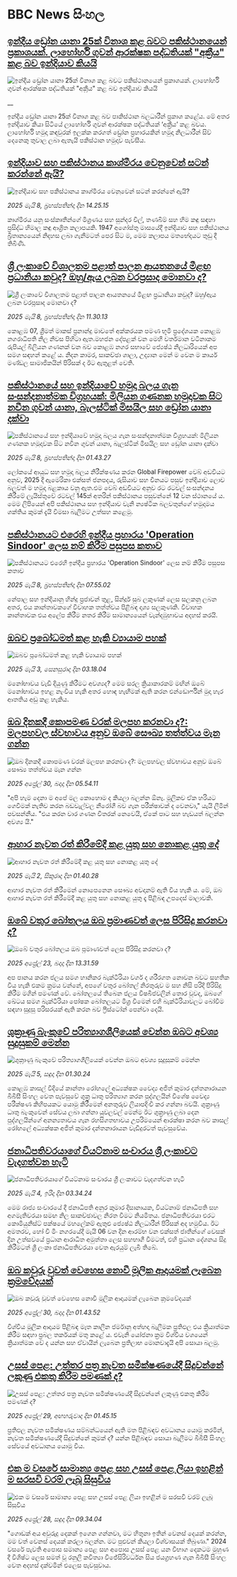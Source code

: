 # BBC News සිංහල## [ඉන්දීය ඩ්‍රෝන යානා 25ක් විනාශ කළ බවට පකිස්ථානයෙන් ප්‍රකාශයක්. ලාහෝර්හි ගුවන් ආරක්ෂක පද්ධතියක් "අක්‍රීය" කළ බව ඉන්දියාව කියයි](https://www.bbc.co.uk/sinhala/live/cq5w535jn98t?at_campaign=githubrss)![ඉන්දීය ඩ්‍රෝන යානා 25ක් විනාශ කළ බවට පකිස්ථානයෙන් ප්‍රකාශයක්. ලාහෝර්හි ගුවන් ආරක්ෂක පද්ධතියක් "අක්‍රීය" කළ බව ඉන්දියාව කියයි](https://ichef.bbci.co.uk/ace/standard/240/cpsprodpb/101d/live/d44df9e0-2bf4-11f0-b26b-ab62c890638b.jpg)__ඉන්දීය ඩ්‍රෝන යානා 25ක් විනාශ කළ බව පාකිස්ථාන බලධාරීන් ප්‍රකාශ කළේය. මේ අතර ඉන්දියාව කියා සිටියේ ලාහෝර්හි ගුවන් ආරක්ෂක පද්ධතියක් ‘අක්‍රීය’ කළ බවය. ලාහෝර්හි හමුදා කඳවුරක් ඉලක්ක කරගත් ඩ්‍රෝන ප්‍රහාරයකින් හමුදා නිලධාරීන් සිව් දෙනෙකු තුවාල ලබා ඇතැයි පකිස්ථාන හමුදාව පැවසීය.## [ඉන්දියාව සහ පකිස්ථානය කාශ්මීරය වෙනුවෙන් සටන් කරන්නේ ඇයි?](https://www.bbc.com/sinhala/articles/c2ewe4n9yjjo?at_campaign=githubrss)![ඉන්දියාව සහ පකිස්ථානය කාශ්මීරය වෙනුවෙන් සටන් කරන්නේ ඇයි?](https://ichef.bbci.co.uk/ace/standard/240/cpsprodpb/517e/live/2afe1fe0-2c18-11f0-b26b-ab62c890638b.jpg)_2025 මැයි 8, බ්‍රහස්පතින්දා දින 14.25.15_කාශ්මීරය යනු සංස්කෘතීන්ගේ මිශ්‍රණය සහ සුන්දර විල්, තණබිම් සහ හිම කඳු සඳහා ප්‍රසිද්ධ හිමාල කඳු ආශ්‍රිත කලාපයකි.
1947 අගෝස්තු මාසයේදී ඉන්දියාව සහ පකිස්ථානය බ්‍රිතාන්‍යයෙන් නිදහස ලබා ගැනීමටත් පෙර සිට ම, මෙම කලාපය මතභේදයට තුඩු දී තිබිණි.## [ශ්‍රී ලංකාවේ විශාලතම පළාත් පාලන ආයතනයේ මීළඟ ප්‍රධානියා කවුද? ඔහු/ඇය ලබන වරප්‍රසාද මොනවා ද?](https://www.bbc.com/sinhala/articles/c198x0vdwyxo?at_campaign=githubrss)![ශ්‍රී ලංකාවේ විශාලතම පළාත් පාලන ආයතනයේ මීළඟ ප්‍රධානියා කවුද? ඔහු/ඇය ලබන වරප්‍රසාද මොනවා ද?](https://ichef.bbci.co.uk/ace/standard/240/cpsprodpb/776e/live/6ff64b90-2be6-11f0-b26b-ab62c890638b.jpg)_2025 මැයි 8, බ්‍රහස්පතින්දා දින 11.30.13_කොළඹ 07, ශ්‍රීමත් මාකස් ප්‍රනාන්දු මාවතේ අක්කරයක පමණ භූමි ප්‍රදේශයක කොළඹ නගරාධිපති නිල නිවස පිහිටා ඇත.මහජන දේපළක් වන මෙහි වර්තමාන වටිනාකම රුපියල් බිලියන ගණනක් වන බව කොළඹ නගර සභාවේ ජ්‍යෙෂ්ඨ නිලධාරියෙක් අප සමග සඳහන් කළේ ය. නිදන කාමර, සාකච්ඡා ශාලා, උද්‍යාන මෙන් ම වෙන ම කාර්ය මණ්ඩල සාමාජිකයින් පිරිසක් ද ඊට ඇතුළත් වෙති.## [පකිස්ථානයේ සහ ඉන්දියාවේ හමුදා බලය ගැන සංසන්දනාත්මක විග්‍රහයක්: මිලියන ගණනක හමුදාවක සිට නවීන ගුවන් යානා, බැලස්ටික් මිසයිල සහ ඩ්‍රෝන යානා දක්වා](https://www.bbc.com/sinhala/articles/cyvqv5m5vn3o?at_campaign=githubrss)![පකිස්ථානයේ සහ ඉන්දියාවේ හමුදා බලය ගැන සංසන්දනාත්මක විග්‍රහයක්: මිලියන ගණනක හමුදාවක සිට නවීන ගුවන් යානා, බැලස්ටික් මිසයිල සහ ඩ්‍රෝන යානා දක්වා](https://ichef.bbci.co.uk/ace/standard/240/cpsprodpb/37b5/live/ec02def0-2b29-11f0-b26b-ab62c890638b.jpg)_2025 මැයි 8, බ්‍රහස්පතින්දා දින 01.43.27_ලෝකයේ ආයුධ සහ හමුදා බලය නිරීක්ෂණය කරන Global Firepower වෙබ් අඩවියට අනුව, 2025 දී ඇමෙරිකා එක්සත් ජනපදය, රුසියාව සහ චීනයට පසුව ඉන්දියාව ලොව බලවත් ම හමුදා බළකාය වනු ඇත.එම වෙබ් අඩවියට අනුව රට රටවල් සංසන්දනය කිරීමේ ලැයිස්තුවේ රටවල් 145ක් අතරින් පකිස්ථානය පසුවන්නේ 12 වන ස්ථානයේ ය. මෙම ලිපියෙන් අපි පකිස්ථානය සහ ඉන්දියාව වැනි න්‍යෂ්ටික බලවතුන්ගේ හමුදාමය ශක්තිය කුමක් දැයි විමසා බැලීමට උත්සහ කළෙමු.## [පකිස්ථානයට එරෙහි ඉන්දීය ප්‍රහාරය 'Operation Sindoor' ලෙස නම් කිරීම පසුපස කතාව](https://www.bbc.com/sinhala/articles/cp8y1mv5kd2o?at_campaign=githubrss)![පකිස්ථානයට එරෙහි ඉන්දීය ප්‍රහාරය 'Operation Sindoor' ලෙස නම් කිරීම පසුපස කතාව](https://ichef.bbci.co.uk/ace/standard/240/cpsprodpb/0aef/live/ced28360-2bd0-11f0-be41-65c321595607.jpg)_2025 මැයි 8, බ්‍රහස්පතින්දා දින 07.55.02_නේපාල සහ ඉන්දියානු හින්දු ප්‍රජාවන් තුළ, සින්දූර් සුබ ලකුණක් ලෙස සලකනු ලබන අතර, එය කාන්තාවකගේ විවාහක තත්ත්වය පිළිබඳ දෘශ්‍ය සලකුණකි. විවාහක කාන්තාවක එය අලේප කිරීම නතර කිරීම සාමාන්‍යයෙන් වැන්දඹුභාවය අදහස් කරයි.## [ඔබව ප්‍රබෝධමත් කළ හැකි ව්‍යායාම පහක්](https://www.bbc.com/sinhala/articles/cvgnyxeq29vo?at_campaign=githubrss)![ඔබව ප්‍රබෝධමත් කළ හැකි ව්‍යායාම පහක්](https://ichef.bbci.co.uk/ace/standard/240/cpsprodpb/c2df/live/6ee92ee0-f881-11ef-8c03-7dfdbeeb2526.jpg)_2025 මැයි 3, සෙනසුරාදා දින 03.18.04_මනෝභාවය වැඩි දියුණු කිරීමට අවශ්‍යද? මෙම සරල ක්‍රියාකාරකම් මඟින් ඔබේ මනෝභාවය ඉහළ නැංවිය හැකි අතර හොඳ හැඟීමක් ඇති කරන එන්ඩොර්ෆින් මුදා හැර ආතතිය අඩු කළ හැකිය.## [ඔබ දිනකදී කොපමණ වරක් මලපහ කරනවා ද?: මලපහවල ස්වභාවය අනුව ඔබේ සෞඛ්‍ය තත්ත්වය මැන ගන්න](https://www.bbc.com/sinhala/articles/c7vngr9vzjyo?at_campaign=githubrss)![ඔබ දිනකදී කොපමණ වරක් මලපහ කරනවා ද?: මලපහවල ස්වභාවය අනුව ඔබේ සෞඛ්‍ය තත්ත්වය මැන ගන්න](https://ichef.bbci.co.uk/ace/standard/240/cpsprodpb/132b/live/d83f4020-2584-11f0-8f57-b7237f6a66e6.jpg)_2025 අප්‍රේල් 30, බදාදා දින 05.54.11_"අපි හැම දෙනා ම අපේ මල කොහොම ද කියලා බලන්න ඕනෑ. මූලිකව ඒක හරියට ගෙවීමක් නැතිව කරන බඩවැල්වල නීරෝගී බව ගැන පරීක්ෂාවක් ද වෙනවා," යැයි ලීමින් පවසන්නීය. "එය කරන වාර ගණන විතරක් නෙවෙයි, ඒකේ පාට සහ හැඩයත් බලන්න අවශ්‍ය යි."## [ආහාර නැවත රත් කිරීමේදී කළ යුතු සහ නොකළ යුතු දේ](https://www.bbc.com/sinhala/articles/c0qnv7v7geyo?at_campaign=githubrss)![ආහාර නැවත රත් කිරීමේදී කළ යුතු සහ නොකළ යුතු දේ](https://ichef.bbci.co.uk/ace/standard/240/cpsprodpb/e80e/live/da8c7640-270a-11f0-9e4a-6f96a0b3fa50.jpg)_2025 මැයි 2, සිකුරාදා දින 01.40.28_ආහාර නැවත රත් කිරීමෙන් නොපෙනෙන සෞඛ්‍ය අවදානම් ඇති විය හැකි ය.  මේ, ඔබ ආහාර නැවත රත් කිරීමේදී කළ යුතු සහ නොකළ යුතු දෑ පිළිබඳ උපදෙස් මාලාවකි.## [ඔබේ වතුර බෝතලය ඔබ ප්‍රමාණවත් ලෙස පිරිසිදු කරනවා ද?](https://www.bbc.com/sinhala/articles/c8je3y9xzrxo?at_campaign=githubrss)![ඔබේ වතුර බෝතලය ඔබ ප්‍රමාණවත් ලෙස පිරිසිදු කරනවා ද?](https://ichef.bbci.co.uk/ace/standard/240/cpsprodpb/5830/live/763b15c0-1e86-11f0-91c2-a77218b5dd61.jpg)_2025 අප්‍රේල් 23, බදාදා දින 13.31.59_අප පානය කරන ජලය සමග හානිකර බැක්ටීරියා වර්ග ද ශරීරගත නොවන බවට සහතික විය හැකි එකම ක්‍රමය වන්නේ, අපගේ වතුර බෝතල් නිරතුරුව ම සහ නිසි පරිදි පිරිසිදු කිරීම මගින් පමණක් වේ. බෝතලයේ තිබෙන ජලය විෂබීජවලින් තොර වූවද, ඔබගේ ඛේටය සමග බැක්ටීරියා පෝෂක බෝතලයට මිශ්‍ර වීමෙන් එහි බැක්ටීරියාවලට බෝවීම සඳහා සුදුසු පරිසරයක් ඇති කරන බව ෆ්‍රීස්ටෝන් පෙන්වා දෙයි.## [ශුක්‍රාණු බැංකුවේ පරිත්‍යාගශීලියෙක් වෙන්න ඔබට අවශ්‍ය සුදුසුකම් මෙන්න](https://www.bbc.com/sinhala/articles/cze1zxr1erdo?at_campaign=githubrss)![ශුක්‍රාණු බැංකුවේ පරිත්‍යාගශීලියෙක් වෙන්න ඔබට අවශ්‍ය සුදුසුකම් මෙන්න](https://ichef.bbci.co.uk/ace/standard/240/cpsprodpb/5f9b/live/bc92d880-2978-11f0-8c66-ebf25fc2cfef.jpg)_2025 මැයි 5, සඳුදා දින 01.30.24_කොළඹ කාසල් වීදියේ කාන්තා රෝහලේ අධ්‍යක්ෂක වෛද්‍ය අජිත් කුමාර දන්තනාරායන බීබීසී සිංහල වෙත පැවසුවේ ශුක්‍ර ධාතු පරිත්‍යාග කරන පුද්ගලයින් විශේෂ වෛද්‍ය පරීක්ෂණ කිහිපයකට යොමු කිරීමෙන් අනතුරුව ලියාපදිංචි කර ගන්නා බවයි.
ශුක්‍රාණු ධාතු බැංකුවෙන් සේවය ලබා ගන්නා යුවලවල් මෙන්ම ඊට ශුක්‍රාණු ලබා දෙන පුද්ගලයින්ගේ අනන්‍යතාවය ගැන රහසිගතභාවය උපරිමයෙන් ආරක්ෂා කරන බව කාසල් රෝහලේ අධ්‍යක්ෂක අජිත් කුමාර දන්තනාරායන වැඩිදුරටත් පැවසුවේය.## [ජනාධිපතිවරයාගේ වියට්නාම සංචාරය ශ්‍රී ලංකාවට වැදගත්වන හැටි](https://www.bbc.com/sinhala/articles/cn80mpygz2eo?at_campaign=githubrss)![ජනාධිපතිවරයාගේ වියට්නාම සංචාරය ශ්‍රී ලංකාවට වැදගත්වන හැටි](https://ichef.bbci.co.uk/ace/standard/240/cpsprodpb/672a/live/f08882c0-28e7-11f0-8f57-b7237f6a66e6.jpg)_2025 මැයි 4, ඉරිදා දින 03.34.24_මෙම රාජ්‍ය සංචාරයේ දී ජනාධිපති අනුර කුමාර දිසානායක, වියට්නාම් ජනාධිපති සහ අගමැතිවරයා සමඟ නිල සාකච්ඡාවල නිරත වීමට නියමිතය. ජනාධිපතිවරයා එරට කොමියුනිස්ට් පක්ෂයේ මහලේකම් ඇතුළු ජ්‍යෙෂ්ඨ නිලධාරීන් පිරිසක් අද හමුවිය.
ඊට අමතරව, හෝ චි මිං නගරයේදී මැයි 06 වන දින ආරම්භ වන එක්සත් ජාතීන්ගේ වෙසක් දින උත්සවයේ ප්‍රධාන ආරාධිත අමුත්තා ලෙස සහභාගී වීමටත්, එහි ප්‍රධාන දේශනය සිදු කිරීමටත් ශ්‍රී ලංකා ජනාධිපතිවරයා වෙත ඇරයුම් ලැබී තිබේ.## [ඔබ කවුරු වුවත් වෙහෙස නොවී මූලික ආදායමක් ලැබෙන ක්‍රමවේදයක්](https://www.bbc.com/sinhala/articles/cp34xpp5evyo?at_campaign=githubrss)![ඔබ කවුරු වුවත් වෙහෙස නොවී මූලික ආදායමක් ලැබෙන ක්‍රමවේදයක්](https://ichef.bbci.co.uk/ace/standard/240/cpsprodpb/300c/live/f1056b00-2662-11f0-8c66-ebf25fc2cfef.jpg)_2025 අප්‍රේල් 30, බදාදා දින 01.43.52_විශ්වීය මූලික ආදායම පිළිබඳ මෑත කාලීන ජර්මානු අත්හදා බැලීමක ප්‍රතිඵල එය ක්‍රියාත්මක කිරීම සඳහා ප්‍රබල තර්කයක් මතු කළේ ය. එවැනි යෝජනා ක්‍රම විශ්වීය වශයෙන් ක්‍රියාත්මක වේ ද යන්න සහ ඒවායින් ලැබෙන ප්‍රතිලාභ මොනවාදැයි අපි සොයා බලමු.## [උසස් පෙළ: උත්තර පත්‍ර නැවත සමීක්ෂණයේදී සිදුවන්නේ ලකුණු එකතු කිරීම පමණක් ද?](https://www.bbc.com/sinhala/articles/c75dyr4l3w1o?at_campaign=githubrss)![උසස් පෙළ: උත්තර පත්‍ර නැවත සමීක්ෂණයේදී සිදුවන්නේ ලකුණු එකතු කිරීම පමණක් ද?](https://ichef.bbci.co.uk/ace/standard/240/cpsprodpb/21fb/live/9c7f8420-2433-11f0-8c2e-77498b1ce297.jpg)_2025 අප්‍රේල් 29, අඟහරුවාදා දින 01.45.15_ප්‍රතිඵල නැවත සමීක්ෂණය සම්බන්ධයෙන් ඇති මත පිළිබඳව අවධානය යොමු කරමින්, නැවත සමීක්ෂණයේදී සිදුවන්නේ කුමක් ද? යන්න පිළිබඳව සොයා බැලීමට බීබීසී සිංහල සේවයේ අවධානය යොමු විය.## [එක ම වසරේ සාමාන්‍ය පෙළ සහ උසස් පෙළ ලියා ඉහළින් ම සරසවි වරම් ලැබූ සිසුවිය](https://www.bbc.com/sinhala/articles/c9ve2e1z9xgo?at_campaign=githubrss)![එක ම වසරේ සාමාන්‍ය පෙළ සහ උසස් පෙළ ලියා ඉහළින් ම සරසවි වරම් ලැබූ සිසුවිය](https://ichef.bbci.co.uk/ace/standard/240/cpsprodpb/e949/live/c5a7c020-240f-11f0-9c65-a5c3dc449bf3.jpg)_2025 අප්‍රේල් 28, සඳුදා දින 09.34.04_"ගොඩක් අය අවුරුදු දෙකක් ඉගෙන ගන්නවා, මට හිතුනා ඉතින් වෙනස් දෙයක් කරන්න, මම වත් වෙනස් දෙයක් කරලා බලන්න. මට පුළුවන් කියලා විශ්වාසයක් තිබුණා."
2024 වසරේ පැවති අපොස සමාන්‍ය පෙළ සහ අපොස උසස් පෙළ යන විභාග දෙකටම මුහුණ දී විශිෂ්ට ලෙස සමත් වූ රනුලි කවිත්‍යා විජේසිරිවර්ධන සිය ජයග්‍රහණ ගැන බීබීසී සිංහල වෙත අදහස් දක්වමින් එලෙස පැවසුවාය.